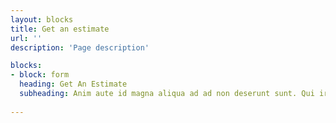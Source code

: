 ```yaml
---
layout: blocks
title: Get an estimate
url: ''
description: 'Page description'

blocks:
- block: form
  heading: Get An Estimate
  subheading: Anim aute id magna aliqua ad ad non deserunt sunt. Qui irure qui lorem cupidatat commodo. Elit sunt amet fugiat veniam occaecat fugiat aliqua ad ad non deserunt sunt.
  
---
```

